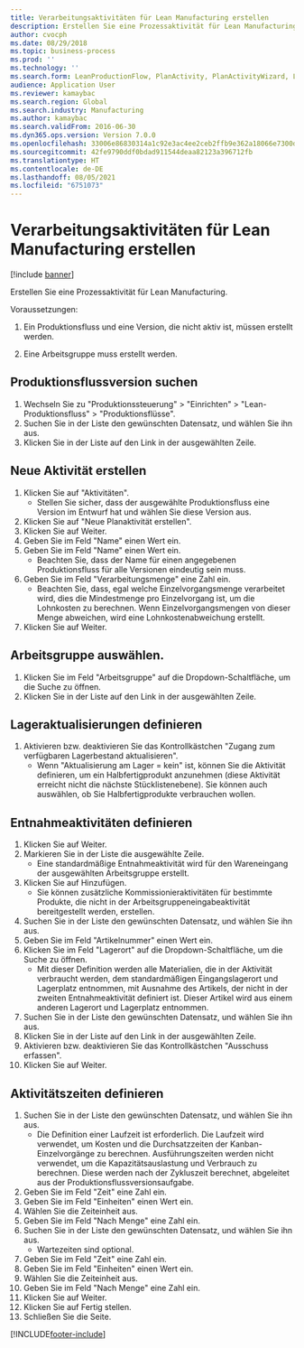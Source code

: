 ```yaml
---
title: Verarbeitungsaktivitäten für Lean Manufacturing erstellen
description: Erstellen Sie eine Prozessaktivität für Lean Manufacturing.
author: cvocph
ms.date: 08/29/2018
ms.topic: business-process
ms.prod: ''
ms.technology: ''
ms.search.form: LeanProductionFlow, PlanActivity, PlanActivityWizard, LeanWorkCellLookup, InventLocationIdLookup, PlanActivityDetails, KanbanJobPickingListPart
audience: Application User
ms.reviewer: kamaybac
ms.search.region: Global
ms.search.industry: Manufacturing
ms.author: kamaybac
ms.search.validFrom: 2016-06-30
ms.dyn365.ops.version: Version 7.0.0
ms.openlocfilehash: 33006e86830314a1c92e3ac4ee2ceb2ffb9e362a18066e7300d2608ad215be2f
ms.sourcegitcommit: 42fe9790ddf0bdad911544deaa82123a396712fb
ms.translationtype: HT
ms.contentlocale: de-DE
ms.lasthandoff: 08/05/2021
ms.locfileid: "6751073"
---
```

# <a name="create-process-activities-for-lean-manufacturing"></a>Verarbeitungsaktivitäten für Lean Manufacturing erstellen

[!include [banner](../../includes/banner.md)]

Erstellen Sie eine Prozessaktivität für Lean Manufacturing. 

Voraussetzungen: 

1. Ein Produktionsfluss und eine Version, die nicht aktiv ist, müssen erstellt werden.

2. Eine Arbeitsgruppe muss erstellt werden.


## <a name="find-the-production-flow-version"></a>Produktionsflussversion suchen
1. Wechseln Sie zu "Produktionssteuerung" > "Einrichten" > "Lean-Produktionsfluss" > "Produktionsflüsse".
2. Suchen Sie in der Liste den gewünschten Datensatz, und wählen Sie ihn aus.
3. Klicken Sie in der Liste auf den Link in der ausgewählten Zeile.

## <a name="create-a-new-activity"></a>Neue Aktivität erstellen
1. Klicken Sie auf "Aktivitäten".
    * Stellen Sie sicher, dass der ausgewählte Produktionsfluss eine Version im Entwurf hat und wählen Sie diese Version aus.  
2. Klicken Sie auf "Neue Planaktivität erstellen".
3. Klicken Sie auf Weiter.
4. Geben Sie im Feld "Name" einen Wert ein.
5. Geben Sie im Feld "Name" einen Wert ein.
    * Beachten Sie, dass der Name für einen angegebenen Produktionsfluss für alle Versionen eindeutig sein muss.  
6. Geben Sie im Feld "Verarbeitungsmenge" eine Zahl ein.
    * Beachten Sie, dass, egal welche Einzelvorgangsmenge verarbeitet wird, dies die Mindestmenge pro Einzelvorgang ist, um die Lohnkosten zu berechnen. Wenn Einzelvorgangsmengen von dieser Menge abweichen, wird eine Lohnkostenabweichung erstellt.  
7. Klicken Sie auf Weiter.

## <a name="select-the-work-cell"></a>Arbeitsgruppe auswählen.
1. Klicken Sie im Feld "Arbeitsgruppe" auf die Dropdown-Schaltfläche, um die Suche zu öffnen.
2. Klicken Sie in der Liste auf den Link in der ausgewählten Zeile.

## <a name="define-the-inventory-updates"></a>Lageraktualisierungen definieren
1. Aktivieren bzw. deaktivieren Sie das Kontrollkästchen "Zugang zum verfügbaren Lagerbestand aktualisieren".
    * Wenn "Aktualisierung am Lager = kein" ist, können Sie die Aktivität definieren, um ein Halbfertigprodukt anzunehmen (diese Aktivität erreicht nicht die nächste Stücklistenebene).    Sie können auch auswählen, ob Sie Halbfertigprodukte verbrauchen wollen.  

## <a name="define-the-picking-activities"></a>Entnahmeaktivitäten definieren
1. Klicken Sie auf Weiter.
2. Markieren Sie in der Liste die ausgewählte Zeile.
    * Eine standardmäßige Entnahmeaktivität wird für den Wareneingang der ausgewählten Arbeitsgruppe erstellt.  
3. Klicken Sie auf Hinzufügen.
    * Sie können zusätzliche Kommissionieraktivitäten für bestimmte Produkte, die nicht in der Arbeitsgruppeneingabeaktivität bereitgestellt werden, erstellen.  
4. Suchen Sie in der Liste den gewünschten Datensatz, und wählen Sie ihn aus.
5. Geben Sie im Feld "Artikelnummer" einen Wert ein.
6. Klicken Sie im Feld "Lagerort" auf die Dropdown-Schaltfläche, um die Suche zu öffnen.
    * Mit dieser Definition werden alle Materialien, die in der Aktivität verbraucht werden, dem standardmäßigen Eingangslagerort und Lagerplatz entnommen, mit Ausnahme des Artikels, der nicht in der zweiten Entnahmeaktivität definiert ist. Dieser Artikel wird aus einem anderen Lagerort und Lagerplatz entnommen.  
7. Suchen Sie in der Liste den gewünschten Datensatz, und wählen Sie ihn aus.
8. Klicken Sie in der Liste auf den Link in der ausgewählten Zeile.
9. Aktivieren bzw. deaktivieren Sie das Kontrollkästchen "Ausschuss erfassen".
10. Klicken Sie auf Weiter.

## <a name="define-the-activity-times"></a>Aktivitätszeiten definieren
1. Suchen Sie in der Liste den gewünschten Datensatz, und wählen Sie ihn aus.
    * Die Definition einer Laufzeit ist erforderlich. Die Laufzeit wird verwendet, um Kosten und die Durchsatzzeiten der Kanban-Einzelvorgänge zu berechnen. Ausführungszeiten werden nicht verwendet, um die Kapazitätsauslastung und Verbrauch zu berechnen. Diese werden nach der Zykluszeit berechnet, abgeleitet aus der Produktionsflussversionsaufgabe.  
2. Geben Sie im Feld "Zeit" eine Zahl ein.
3. Geben Sie im Feld "Einheiten" einen Wert ein.
4. Wählen Sie die Zeiteinheit aus.
5. Geben Sie im Feld "Nach Menge" eine Zahl ein.
6. Suchen Sie in der Liste den gewünschten Datensatz, und wählen Sie ihn aus.
    * Wartezeiten sind optional.  
7. Geben Sie im Feld "Zeit" eine Zahl ein.
8. Geben Sie im Feld "Einheiten" einen Wert ein.
9. Wählen Sie die Zeiteinheit aus.
10. Geben Sie im Feld "Nach Menge" eine Zahl ein.
11. Klicken Sie auf Weiter.
12. Klicken Sie auf Fertig stellen.
13. Schließen Sie die Seite.



[!INCLUDE[footer-include](../../../includes/footer-banner.md)]